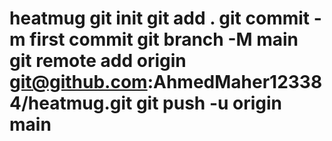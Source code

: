 # heatmug git init git add . git commit -m first commit git branch -M main git remote add origin git@github.com:AhmedMaher123384/heatmug.git git push -u origin main
